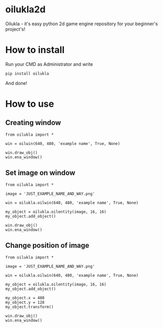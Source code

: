 # oilukla2d
 Oilukla - it's easy python 2d game engine repository for your beginner's project's!

# How to install
Run your CMD as Administrator and write
```
pip install oilukla
```
And done!

# How to use
## Creating window
```
from oilukla import *

win = oilwin(640, 480, 'example name', True, None)

win.draw_obj()
win.ena_window()
```

## Set image on window
```
from oilukla import *

image = 'JUST_EXAMPLE_NAME_AND_WAY.png'

win = oilukla.oilwin(640, 480, 'example name', True, None)

my_object = oilukla.oilentity(image, 16, 16)
my_object.add_object()

win.draw_obj()
win.ena_window()
```

## Change position of image
```
from oilukla import *

image = 'JUST_EXAMPLE_NAME_AND_WAY.png'

win = oilukla.oilwin(640, 480, 'example name', True, None)

my_object = oilukla.oilentity(image, 16, 16)
my_object.add_object()

my_object.x = 480
my_object.y = 128
my_object.transform()

win.draw_obj()
win.ena_window()
```
